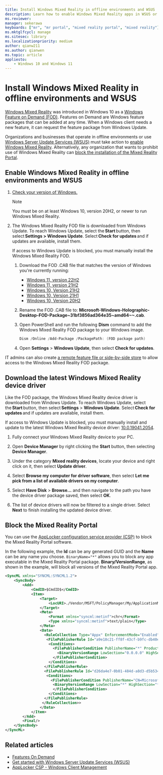 ```yaml
---
title: Install Windows Mixed Reality in offline environments and WSUS 
description: Learn how to enable Windows Mixed Reality apps in WSUS or block the Windows Mixed Reality portal in enterprises.
ms.reviewer: 
manager: sekerawa
keyboards: ["mr", "mr portal", "mixed reality portal", "mixed reality"]
ms.mktglfcycl: manage
ms.sitesec: library
ms.localizationpriority: medium
author: qianw211
ms.author: qianwen
ms.topic: article
appliesto:
    - Windows 10 and Windows 11
---
```


# Install Windows Mixed Reality in offline environments and WSUS

[Windows Mixed Reality](https://www.microsoft.com/en-us/mixed-reality/windows-mixed-reality?rtc=1) was introduced in Windows 10 as a [Windows Feature on Demand (FOD)](/windows-hardware/manufacture/desktop/features-on-demand-v2--capabilities). Features on Demand are Windows feature packages that can be added at any time. When a Windows client needs a new feature, it can request the feature package from Windows Update.

Organizations and businesses that operate in offline environments or use [Windows Server Update Services (WSUS)](/windows-server/administration/windows-server-update-services/get-started/windows-server-update-services-wsus) must take action to [enable Windows Mixed Reality](#enable-windows-mixed-reality-in-offline-environments-and-wsus). Alternatively, any organization that wants to prohibit use of Windows Mixed Reality can [block the installation of the Mixed Reality Portal](#block-the-mixed-reality-portal).

## Enable Windows Mixed Reality in offline environments and WSUS

1. [Check your version of Windows.](https://support.microsoft.com/help/13443/windows-which-operating-system)

   >[!NOTE]
   >You must be on at least Windows 10, version 20H2, or newer to run Windows Mixed Reality.

2. The Windows Mixed Reality FOD file is downloaded from Windows Update. To reach Windows Update, select the **Start** button, then select **Settings > Windows Update**. Select **Check for updates** and if updates are available, install them. 

    If access to Windows Update is blocked, you must manually install the Windows Mixed Reality FOD.

    1. Download the FOD .CAB file that matches the version of Windows you're currently running:

        - [Windows 11, version 22H2](https://software-static.download.prss.microsoft.com/dbazure/988969d5-f34g-4e03-ac9d-1f9786c66749/Microsoft-Windows-Holographic-Desktop-FOD-Package~31bf3856ad364e35~amd64~~.cab)
        - [Windows 11, version 21H2](https://software-download.microsoft.com/download/sg/Microsoft-Windows-Holographic-Desktop-FOD-Package~31bf3856ad364e35~amd_64~~.cab)
        - [Windows 10, Version 21H2](https://nam06.safelinks.protection.outlook.com/?url=https%3A%2F%2Fsoftware-static.download.prss.microsoft.com%2Fpr%2Fdownload%2F6cf73b63%2FMicrosoft-Windows-Holographic-Desktop-FOD-Package~31bf3856ad364e35~amd64~~.cab&data=05%7C01%7Cqianwen%40microsoft.com%7C0be4ebb9d4cc44c4b14f08da851bb7e4%7C72f988bf86f141af91ab2d7cd011db47%7C0%7C0%7C637968651354980121%7CUnknown%7CTWFpbGZsb3d8eyJWIjoiMC4wLjAwMDAiLCJQIjoiV2luMzIiLCJBTiI6Ik1haWwiLCJXVCI6Mn0%3D%7C3000%7C%7C%7C&sdata=WpKCTq6HFK%2BzYSN6Z0a%2FxqErUeMc7a%2B2gTValRQxJo0%3D&reserved=0)
        - [Windows 10, Version 21H1](https://nam06.safelinks.protection.outlook.com/?url=https%3A%2F%2Fsoftware-static.download.prss.microsoft.com%2Fpr%2Fdownload%2F6cf73b63%2FMicrosoft-Windows-Holographic-Desktop-FOD-Package~31bf3856ad364e35~amd64~~.cab&data=05%7C01%7Cqianwen%40microsoft.com%7C0be4ebb9d4cc44c4b14f08da851bb7e4%7C72f988bf86f141af91ab2d7cd011db47%7C0%7C0%7C637968651354980121%7CUnknown%7CTWFpbGZsb3d8eyJWIjoiMC4wLjAwMDAiLCJQIjoiV2luMzIiLCJBTiI6Ik1haWwiLCJXVCI6Mn0%3D%7C3000%7C%7C%7C&sdata=WpKCTq6HFK%2BzYSN6Z0a%2FxqErUeMc7a%2B2gTValRQxJo0%3D&reserved=0)
        - [Windows 10, Version 20H2](https://nam06.safelinks.protection.outlook.com/?url=https%3A%2F%2Fsoftware-static.download.prss.microsoft.com%2Fpr%2Fdownload%2F6cf73b63%2FMicrosoft-Windows-Holographic-Desktop-FOD-Package~31bf3856ad364e35~amd64~~.cab&data=05%7C01%7Cqianwen%40microsoft.com%7C0be4ebb9d4cc44c4b14f08da851bb7e4%7C72f988bf86f141af91ab2d7cd011db47%7C0%7C0%7C637968651354980121%7CUnknown%7CTWFpbGZsb3d8eyJWIjoiMC4wLjAwMDAiLCJQIjoiV2luMzIiLCJBTiI6Ik1haWwiLCJXVCI6Mn0%3D%7C3000%7C%7C%7C&sdata=WpKCTq6HFK%2BzYSN6Z0a%2FxqErUeMc7a%2B2gTValRQxJo0%3D&reserved=0)

    1. Rename the FOD .CAB file to:  **Microsoft-Windows-Holographic-Desktop-FOD-Package~31bf3856ad364e35~amd64~~.cab**.

    1. Open PowerShell and run the following **Dism** command to add the Windows Mixed Reality FOD package to your Windows image.

        ```powershell
        Dism /Online /Add-Package /PackagePath: (FOD package path)
        ```

    1. Open **Settings** > **Windows Update**, then select **Check for updates**.

IT admins can also create [a remote feature file or side-by-side store](/previous-versions/windows/it-pro/windows-server-2012-R2-and-2012/jj127275(v=ws.11)#create-a-feature-file-or-side-by-side-store) to allow access to the Windows Mixed Reality FOD package.

## Download the latest Windows Mixed Reality device driver 

Like the FOD package, the Windows Mixed Reality device driver is downloaded from Windows Update. To reach Windows Update, select the **Start** button, then select **Settings** > **Windows Update**. Select **Check for updates** and if updates are available, install them. 
 
If access to Windows Update is blocked, you must manually install and update to the latest Windows Mixed Reality device driver: [10.0.19041.2054](https://download.microsoft.com/download/f/7/9/f79c7147-3ec1-4ae8-8d9c-259eb3dec4e5/HoloLensSensors_10.0.19041.2054/HoloLensSensors_10.0.19041.2054.zip).

1. Fully connect your Windows Mixed Reality device to your PC. 

2. Open **Device Manager** by right clicking the **Start** button, then selecting **Device Manager**. 
 
3. Under the category **Mixed reality devices**, locate your device and right click on it, then select **Update driver**. 

4. Select **Browse my computer for driver software**, then select **Let me pick from a list of available drivers on my computer**. 

5. Select **Have Disk** > **Browse...** and then navigate to the path you have the device driver package saved, then select **OK**. 
 
6. The list of device drivers will now be filtered to a single driver. Select **Next** to finish installing the updated device driver. 

## Block the Mixed Reality Portal

You can use the [AppLocker configuration service provider (CSP)](/windows/client-management/mdm/applocker-csp) to block the Mixed Reality Portal software.

In the following example, the **Id** can be any generated GUID and the **Name** can be any name you choose. `BinaryName="*"` allows you to block any app executable in the Mixed Reality Portal package. **Binary/VersionRange**, as shown in the example, will block all versions of the Mixed Reality Portal app.

```xml
<SyncML xmlns="SYNCML:SYNCML1.2">
    <SyncBody>
        <Add>
            <CmdID>$CmdID$</CmdID>
            <Item>
                <Target>
                    <LocURI>./Vendor/MSFT/PolicyManager/My/ApplicationManagement/ApplicationRestrictions</LocURI>
                </Target>
                <Meta>
                    <Format xmlns="syncml:metinf">chr</Format>
                    <Type xmlns="syncml:metinf">text/plain</Type>
                </Meta>
                <Data>
                  <RuleCollection Type="Appx" EnforcementMode="Enabled">
                   <FilePublisherRule Id="a9e18c21-ff8f-43cf-b9fc-db40eed693ba" Name="(Default Rule) All signed packaged apps" Description="Allows members of the Everyone group to run packaged apps that are signed." UserOrGroupSid="S-1-1-0" Action="Allow">
                    <Conditions>
                      <FilePublisherCondition PublisherName="*" ProductName="*" BinaryName="*">
                        <BinaryVersionRange LowSection="0.0.0.0" HighSection="*" />
                      </FilePublisherCondition>
                    </Conditions>
                  </FilePublisherRule>
                  <FilePublisherRule Id="d26da4e7-0b01-484d-a8d3-d5b5341b2d55" Name="Block Mixed Reality Portal" Description="" UserOrGroupSid="S-1-1-0" Action="Deny">
                   <Conditions>
                     <FilePublisherCondition PublisherName="CN=Microsoft Windows, O=Microsoft Corporation, L=Redmond, S=Washington, C=US" ProductName="Microsoft.Windows.HolographicFirstRun" BinaryName="*">
                      <BinaryVersionRange LowSection="*" HighSection="*" />
                      </FilePublisherCondition>
                    </Conditions>
                  </FilePublisherRule>
                 </RuleCollection>>
                </Data>
            </Item>
        </Add>
        <Final/>
    </SyncBody>
</SyncML>
```


## Related articles

* [Features On Demand](/windows-hardware/manufacture/desktop/features-on-demand-v2--capabilities)
* [Get started with Windows Server Update Services (WSUS)](/windows-server/administration/windows-server-update-services/get-started/windows-server-update-services-wsus)
* [AppLocker CSP - Windows Client Management](/windows/client-management/mdm/applocker-csp)

 